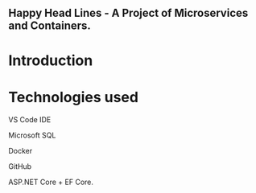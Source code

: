 ## Happy Head Lines - A Project of Microservices and Containers.

# Introduction

# Technologies used
VS Code IDE

Microsoft SQL

Docker

GitHub

ASP.NET Core + EF Core.